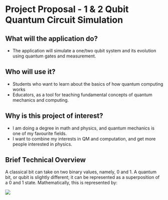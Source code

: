 # Project Proposal - 1 & 2 Qubit Quantum Circuit Simulation

## What will the application do?
- The application will simulate a one/two qubit system and its evolution using quantum gates and measurement.

## Who will use it?
- Students who want to learn about the basics of how quantum computing works
- Educators, as a tool for teaching fundamental concepts of quantum mechanics and computing.

## Why is this project of interest?
- I am doing a degree in math and physics, and quantum mechanics is one of my favourite fields.
- I want to combine my interests in QM and computation, and get more people interested in physics.

## Brief Technical Overview
A classical bit can take on two binary values, namely, 0 and 1. 
A quantum bit, or qubit is slightly different; it can be represented as a superposition of a 0 and 1 state.
Mathematically, this is represented by:

<img src="https://render.githubusercontent.com/render/math?math=e^{i \pi} = -1">
 

